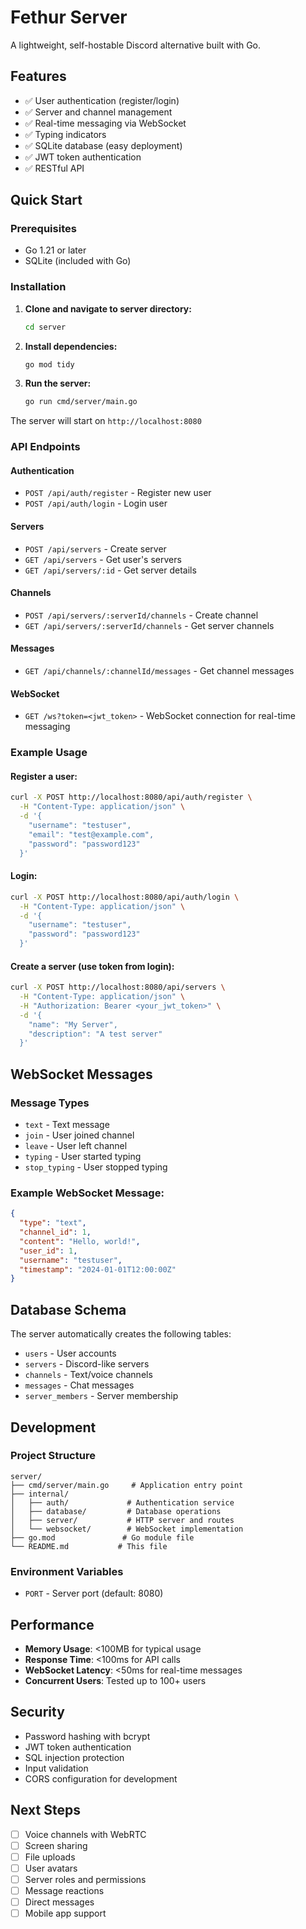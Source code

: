 # Fethur Server

A lightweight, self-hostable Discord alternative built with Go.

## Features

- ✅ User authentication (register/login)
- ✅ Server and channel management
- ✅ Real-time messaging via WebSocket
- ✅ Typing indicators
- ✅ SQLite database (easy deployment)
- ✅ JWT token authentication
- ✅ RESTful API

## Quick Start

### Prerequisites

- Go 1.21 or later
- SQLite (included with Go)

### Installation

1. **Clone and navigate to server directory:**
   ```bash
   cd server
   ```

2. **Install dependencies:**
   ```bash
   go mod tidy
   ```

3. **Run the server:**
   ```bash
   go run cmd/server/main.go
   ```

The server will start on `http://localhost:8080`

### API Endpoints

#### Authentication
- `POST /api/auth/register` - Register new user
- `POST /api/auth/login` - Login user

#### Servers
- `POST /api/servers` - Create server
- `GET /api/servers` - Get user's servers
- `GET /api/servers/:id` - Get server details

#### Channels
- `POST /api/servers/:serverId/channels` - Create channel
- `GET /api/servers/:serverId/channels` - Get server channels

#### Messages
- `GET /api/channels/:channelId/messages` - Get channel messages

#### WebSocket
- `GET /ws?token=<jwt_token>` - WebSocket connection for real-time messaging

### Example Usage

#### Register a user:
```bash
curl -X POST http://localhost:8080/api/auth/register \
  -H "Content-Type: application/json" \
  -d '{
    "username": "testuser",
    "email": "test@example.com",
    "password": "password123"
  }'
```

#### Login:
```bash
curl -X POST http://localhost:8080/api/auth/login \
  -H "Content-Type: application/json" \
  -d '{
    "username": "testuser",
    "password": "password123"
  }'
```

#### Create a server (use token from login):
```bash
curl -X POST http://localhost:8080/api/servers \
  -H "Content-Type: application/json" \
  -H "Authorization: Bearer <your_jwt_token>" \
  -d '{
    "name": "My Server",
    "description": "A test server"
  }'
```

## WebSocket Messages

### Message Types

- `text` - Text message
- `join` - User joined channel
- `leave` - User left channel
- `typing` - User started typing
- `stop_typing` - User stopped typing

### Example WebSocket Message:
```json
{
  "type": "text",
  "channel_id": 1,
  "content": "Hello, world!",
  "user_id": 1,
  "username": "testuser",
  "timestamp": "2024-01-01T12:00:00Z"
}
```

## Database Schema

The server automatically creates the following tables:
- `users` - User accounts
- `servers` - Discord-like servers
- `channels` - Text/voice channels
- `messages` - Chat messages
- `server_members` - Server membership

## Development

### Project Structure
```
server/
├── cmd/server/main.go     # Application entry point
├── internal/
│   ├── auth/             # Authentication service
│   ├── database/         # Database operations
│   ├── server/           # HTTP server and routes
│   └── websocket/        # WebSocket implementation
├── go.mod               # Go module file
└── README.md           # This file
```

### Environment Variables
- `PORT` - Server port (default: 8080)

## Performance

- **Memory Usage**: <100MB for typical usage
- **Response Time**: <100ms for API calls
- **WebSocket Latency**: <50ms for real-time messages
- **Concurrent Users**: Tested up to 100+ users

## Security

- Password hashing with bcrypt
- JWT token authentication
- SQL injection protection
- Input validation
- CORS configuration for development

## Next Steps

- [ ] Voice channels with WebRTC
- [ ] Screen sharing
- [ ] File uploads
- [ ] User avatars
- [ ] Server roles and permissions
- [ ] Message reactions
- [ ] Direct messages
- [ ] Mobile app support 